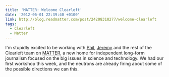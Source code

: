 ```yaml
---
title: 'MATTER: Welcome Clearleft'
date: '2012-06-01 22:39:40 +0100'
link: http://blog.readmatter.com/post/24208310277/welcome-clearleft
tags:
  - Clearleft
  - Matter
---
```

I'm stupidly excited to be working with [Phil][1], [Jeremy][2] and the rest of the Clearleft team on [MATTER][3], a new home for independent long-form journalism focused on the big issues in science and technology. We had our first workshop this week, and the neutrons are already firing about some of the possible directions we can this.

[1]: http://gyford.com/
[2]: http://adactio.com/
[3]: http://readmatter.com/
